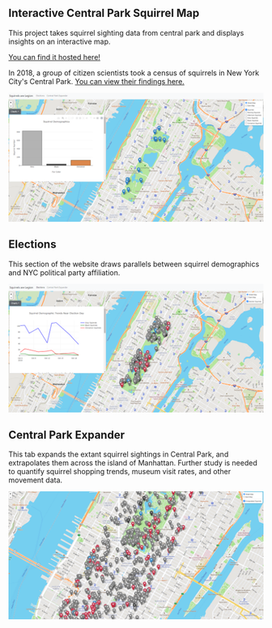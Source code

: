 ## Interactive Central Park Squirrel Map

This project takes squirrel sighting data from central park and displays insights on an interactive map.  

[You can find it hosted here!](http://squirrel-map.herokuapp.com/)


In 2018, a group of citizen scientists took a census of squirrels in New York City's Central Park.
[You can view their findings here.](https://data.cityofnewyork.us/Environment/2018-Central-Park-Squirrel-Census-Squirrel-Data/vfnx-vebw)


![img](app/static/images/squirrel-website-example.png)


## Elections

This section of the website draws parallels between squirrel demographics and NYC political party affiliation. 

![img](app/static/images/elections.png)



## Central Park Expander

This tab expands the extant squirrel sightings in Central Park, and extrapolates them across the island of Manhattan. Further study is needed to quantify squirrel shopping trends, museum visit rates, and other movement data. 

![img](app/static/images/extrapolated.png)







